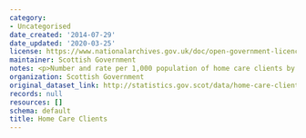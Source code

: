 ```yaml
---
category:
- Uncategorised
date_created: '2014-07-29'
date_updated: '2020-03-25'
license: https://www.nationalarchives.gov.uk/doc/open-government-licence/version/3/
maintainer: Scottish Government
notes: <p>Number and rate per 1,000 population of home care clients by age and gender.</p>
organization: Scottish Government
original_dataset_link: http://statistics.gov.scot/data/home-care-clients
records: null
resources: []
schema: default
title: Home Care Clients
---
```

